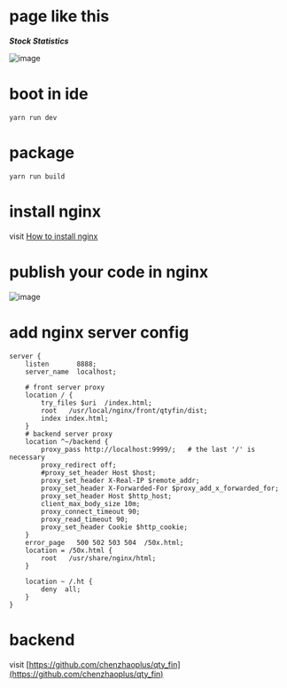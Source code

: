 # page like this
***Stock Statistics***

![image](https://note.youdao.com/yws/public/resource/635a3b759d31135cbd682b30242bbf8b/xmlnote/AB1E7810B61141E2AC875CFB34079CDB/26947)


# boot in ide
```
yarn run dev
```

# package
```
yarn run build
```


# install nginx 
visit [How to install nginx](https://github.com/chenzhaoplus/linux-scripts/tree/master/nginx)


# publish your code in nginx
![image](https://note.youdao.com/yws/public/resource/635a3b759d31135cbd682b30242bbf8b/xmlnote/754A23C9D13F4361BFD576EE2CC09BD9/26945)


# add nginx server config
```
server {
    listen       8888;
    server_name  localhost;
    
    # front server proxy
    location / {
        try_files $uri  /index.html;
        root   /usr/local/nginx/front/qtyfin/dist;
        index index.html; 
    }
    # backend server proxy
    location ^~/backend {
        proxy_pass http://localhost:9999/;   # the last '/' is necessary
        proxy_redirect off;
        #proxy_set_header Host $host;
        proxy_set_header X-Real-IP $remote_addr;             
        proxy_set_header X-Forwarded-For $proxy_add_x_forwarded_for;             
        proxy_set_header Host $http_host;         
        client_max_body_size 10m;
        proxy_connect_timeout 90;
        proxy_read_timeout 90;  
        proxy_set_header Cookie $http_cookie;
    }
    error_page   500 502 503 504  /50x.html;
    location = /50x.html {
        root   /usr/share/nginx/html;
    }
    
    location ~ /.ht {
        deny  all;
    }
}
```

# backend
visit [https://github.com/chenzhaoplus/qty_fin](https://github.com/chenzhaoplus/qty_fin)